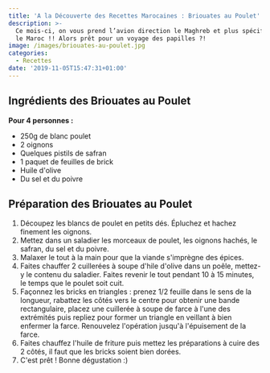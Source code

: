 ```yaml
---
title: 'A la Découverte des Recettes Marocaines : Briouates au Poulet'
description: >-
  Ce mois-ci, on vous prend l’avion direction le Maghreb et plus spécifiquement
  le Maroc !! Alors prêt pour un voyage des papilles ?!
image: /images/briouates-au-poulet.jpg
categories:
  - Recettes
date: '2019-11-05T15:47:31+01:00'
---
```

## Ingrédients des Briouates au Poulet

**Pour 4 personnes :**

* 250g de blanc poulet
* 2 oignons
* Quelques pistils de safran
* 1 paquet de feuilles de brick
* Huile d'olive
* Du sel et du poivre



## Préparation des Briouates au Poulet

1. Découpez les blancs de poulet en petits dés. Épluchez et hachez finement les oignons.
2. Mettez dans un saladier les morceaux de poulet, les oignons hachés, le safran, du sel et du poivre.
3. Malaxer le tout à la main pour que la viande s'imprègne des épices.
4. Faites chauffer 2 cuillerées à soupe d'hile d'olive dans un poêle, mettez-y le contenu du saladier. Faites revenir le tout pendant 10 à 15 minutes, le temps que le poulet soit cuit.
5. Façonnez les bricks en triangles : prenez 1/2 feuille dans le sens de la longueur, rabattez les côtés vers le centre pour obtenir une bande rectangulaire, placez une cuillerée à soupe de farce à l'une des extrémités puis repliez pour former un triangle en veillant à bien enfermer la farce. Renouvelez l'opération jusqu'à l'épuisement de la farce.
6. Faites chauffez l'huile de friture puis mettez les préparations à cuire des 2 côtés, il faut que les bricks soient bien dorées.
7. C'est prêt ! Bonne dégustation :)
